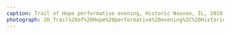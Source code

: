 ```yaml
---
caption: Trail of Hope performative evening, Historic Nauvoo, IL, 2019
photograph: 20_Trail%20of%20Hope%20performative%20evening%2C%20Historic%20Nauvoo%2C%20IL%2C%202019.jpg
---
```

